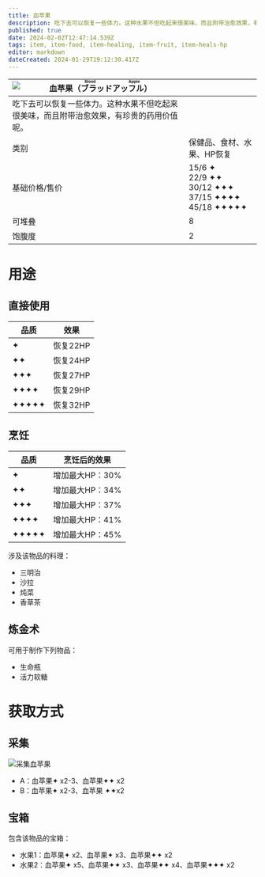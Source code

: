 ```yaml
---
title: 血苹果
description: 吃下去可以恢复一些体力。这种水果不但吃起来很美味，而且附带治愈效果，有珍贵的药用价值呢。
published: true
date: 2024-02-02T12:47:14.539Z
tags: item, item-food, item-healing, item-fruit, item-heals-hp
editor: markdown
dateCreated: 2024-01-29T19:12:30.417Z
---
```


| <img style="float: left;" src="此处放物品图标" />血苹果（<ruby>ブラッドアッフル<rt>Blood Apple</rt></ruby>） ||
| - | - |
| 吃下去可以恢复一些体力。这种水果不但吃起来很美味，而且附带治愈效果，有珍贵的药用价值呢。 ||
| 类别 | 保健品、食材、水果、HP恢复 |
| 基础价格/售价 | 15/6 ✦<br>22/9 ✦✦<br>30/12 ✦✦✦<br>37/15 ✦✦✦✦<br>45/18 ✦✦✦✦✦ |
| 可堆叠 | 8 |
| 饱腹度 | 2 |

# 用途
## 直接使用
| 品质 | 效果 |
| - | - |
| ✦ | 恢复22HP |
| ✦✦ | 恢复24HP |
| ✦✦✦ | 恢复27HP |
| ✦✦✦✦ | 恢复29HP |
| ✦✦✦✦✦ | 恢复32HP |
## 烹饪
| 品质 | 烹饪后的效果 |
| - | - |
| ✦ | 增加最大HP：30% |
| ✦✦ | 增加最大HP：34% |
| ✦✦✦ | 增加最大HP：37% |
| ✦✦✦✦ | 增加最大HP：41% |
| ✦✦✦✦✦ | 增加最大HP：45% |
涉及该物品的料理：
- 三明治
- 沙拉
- 炖菜
- 香草茶
## 炼金术
可用于制作下列物品：
- 生命瓶
- 活力软糖

# 获取方式
## 采集
![采集血苹果](/assets/items/blood_apple/get_blood_apple.png)
- A：血苹果✦ x2-3、血苹果✦✦ x2
- B：血苹果✦ x2-3、血苹果 ✦✦x2
## 宝箱
包含该物品的宝箱：
- 水果1：血苹果✦ x2、血苹果✦ x3、血苹果✦✦ x2
- 水果2：血苹果✦ x5、血苹果✦✦ x3、血苹果✦✦ x4、血苹果✦✦✦ x2